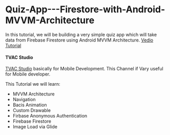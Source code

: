 # Quiz-App---Firestore-with-Android-MVVM-Architecture
In this tutorial, we will be building a very simple quiz app which will take data from Firebase Firestore using Android MVVM Architecture.
[Vedio Tutorial](https://www.youtube.com/playlist?list=PLGCjwl1RrtcRHKAa0pCTod1ziFb5hdyJT)

#### TVAC Studio
[TVAC Studio](https://www.youtube.com/c/TVACStudio) basically for Mobile Development. This Channel if Vary useful for Mobile developer.



This Tutorial we will learn:
* MVVM Architecture
* Navigation
* Bacis Animation
* Custom Drawable
* Firbase Anonymous Authentication
* Firebase Firestore
* Image Load via Glide
